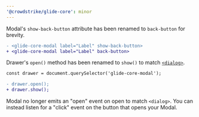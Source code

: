 ```yaml
---
'@crowdstrike/glide-core': minor
---
```


Modal's `show-back-button` attribute has been renamed to `back-button` for brevity.

```diff
- <glide-core-modal label="Label" show-back-button>
+ <glide-core-modal label="Label" back-button>
```

Drawer's `open()` method has been renamed to `show()` to match [`<dialog>`](https://developer.mozilla.org/en-US/docs/Web/API/HTMLDialogElement/show).

```diff
const drawer = document.querySelector('glide-core-modal');

- drawer.open();
+ drawer.show();
```

Modal no longer emits an "open" event on open to match `<dialog>`. You can instead listen for a "click" event on the button that opens your Modal.
